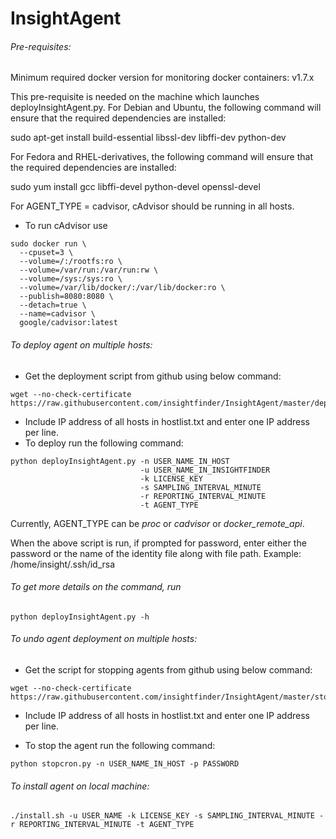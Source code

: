 # InsightAgent

###### Pre-requisites:
Minimum required docker version for monitoring docker containers: v1.7.x

This pre-requisite is needed on the machine which launches deployInsightAgent.py.
For Debian and Ubuntu, the following command will ensure that the required dependencies are installed:

sudo apt-get install build-essential libssl-dev libffi-dev python-dev

For Fedora and RHEL-derivatives, the following command will ensure that the required dependencies are installed:

sudo yum install gcc libffi-devel python-devel openssl-devel

For AGENT_TYPE = cadvisor, cAdvisor should be running in all hosts.
- To run cAdvisor use
```
sudo docker run \
  --cpuset=3 \
  --volume=/:/rootfs:ro \
  --volume=/var/run:/var/run:rw \
  --volume=/sys:/sys:ro \
  --volume=/var/lib/docker/:/var/lib/docker:ro \
  --publish=8080:8080 \
  --detach=true \
  --name=cadvisor \
  google/cadvisor:latest
```

###### To deploy agent on multiple hosts:

- Get the deployment script from github using below command:
```
wget --no-check-certificate https://raw.githubusercontent.com/insightfinder/InsightAgent/master/deployInsightAgent.py
```
- Include IP address of all hosts in hostlist.txt and enter one IP address per line.
- To deploy run the following command:
```
python deployInsightAgent.py -n USER_NAME_IN_HOST
                             -u USER_NAME_IN_INSIGHTFINDER 
                             -k LICENSE_KEY 
                             -s SAMPLING_INTERVAL_MINUTE 
                             -r REPORTING_INTERVAL_MINUTE 
                             -t AGENT_TYPE
```
Currently, AGENT_TYPE can be *proc* or *cadvisor* or *docker_remote_api*.

When the above script is run, if prompted for password, enter either the password or the name of the identity file along with file path.
Example: /home/insight/.ssh/id_rsa


###### To get more details on the command, run 
```
python deployInsightAgent.py -h
```

###### To undo agent deployment on multiple hosts:
- Get the script for stopping agents from github using below command:
```
wget --no-check-certificate https://raw.githubusercontent.com/insightfinder/InsightAgent/master/stopcron.py
```

- Include IP address of all hosts in hostlist.txt and enter one IP address per line.

- To stop the agent run the following command:
```
python stopcron.py -n USER_NAME_IN_HOST -p PASSWORD
```

###### To install agent on local machine:
```
./install.sh -u USER_NAME -k LICENSE_KEY -s SAMPLING_INTERVAL_MINUTE -r REPORTING_INTERVAL_MINUTE -t AGENT_TYPE
```


